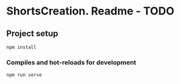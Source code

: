 # ShortsCreation. Readme - TODO

## Project setup
```
npm install
```

### Compiles and hot-reloads for development
```
npm run serve
```
